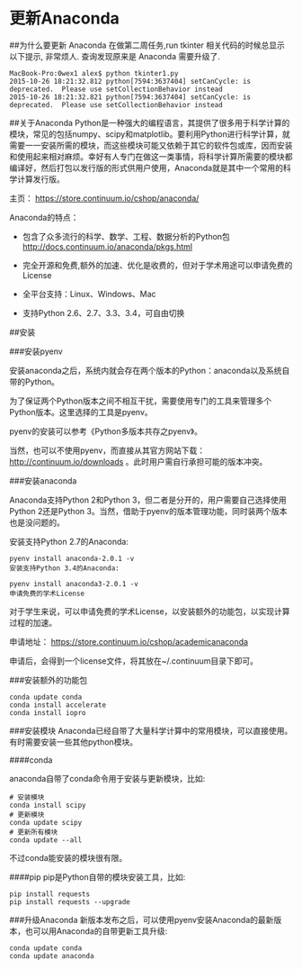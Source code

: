 # 更新Anaconda

##为什么要更新 Anaconda
在做第二周任务,run tkinter 相关代码的时候总显示以下提示, 非常烦人.
查询发现原来是 Anaconda 需要升级了.

```
MacBook-Pro:0wex1 alex$ python tkinter1.py
2015-10-26 18:21:32.812 python[7594:3637404] setCanCycle: is deprecated.  Please use setCollectionBehavior instead
2015-10-26 18:21:32.821 python[7594:3637404] setCanCycle: is deprecated.  Please use setCollectionBehavior instead
```

##关于Anaconda
Python是一种强大的编程语言，其提供了很多用于科学计算的模块，常见的包括numpy、scipy和matplotlib。要利用Python进行科学计算，就需要一一安装所需的模块，而这些模块可能又依赖于其它的软件包或库，因而安装和使用起来相对麻烦。幸好有人专门在做这一类事情，将科学计算所需要的模块都编译好，然后打包以发行版的形式供用户使用，Anaconda就是其中一个常用的科学计算发行版。

主页： https://store.continuum.io/cshop/anaconda/

Anaconda的特点：

* 包含了众多流行的科学、数学、工程、数据分析的Python包 http://docs.continuum.io/anaconda/pkgs.html

* 完全开源和免费,额外的加速、优化是收费的，但对于学术用途可以申请免费的License

* 全平台支持：Linux、Windows、Mac

* 支持Python 2.6、2.7、3.3、3.4，可自由切换

##安装

###安装pyenv

安装anaconda之后，系统内就会存在两个版本的Python：anaconda以及系统自带的Python。

为了保证两个Python版本之间不相互干扰，需要使用专门的工具来管理多个Python版本。这里选择的工具是pyenv。

pyenv的安装可以参考《Python多版本共存之pyenv》。

当然，也可以不使用pyenv，而直接从其官方网站下载： http://continuum.io/downloads 。此时用户需自行承担可能的版本冲突。

###安装anaconda

Anaconda支持Python 2和Python 3，但二者是分开的，用户需要自己选择使用Python 2还是Python 3。当然，借助于pyenv的版本管理功能，同时装两个版本也是没问题的。

安装支持Python 2.7的Anaconda:

```
pyenv install anaconda-2.0.1 -v
安装支持Python 3.4的Anaconda:

pyenv install anaconda3-2.0.1 -v
申请免费的学术License
```

对于学生来说，可以申请免费的学术License，以安装额外的功能包，以实现计算过程的加速。

申请地址： https://store.continuum.io/cshop/academicanaconda

申请后，会得到一个license文件，将其放在~/.continuum目录下即可。

###安装额外的功能包

```
conda update conda
conda install accelerate
conda install iopro
```
###安装模块
Anaconda已经自带了大量科学计算中的常用模块，可以直接使用。有时需要安装一些其他python模块。

####conda

anaconda自带了conda命令用于安装与更新模块，比如:

```
# 安装模块
conda install scipy
# 更新模块
conda update scipy
# 更新所有模块
conda update --all
```
不过conda能安装的模块很有限。

####pip
pip是Python自带的模块安装工具，比如:
```
pip install requests
pip install requests --upgrade
```
###升级Anaconda
新版本发布之后，可以使用pyenv安装Anaconda的最新版本，也可以用Anaconda的自带更新工具升级:
```
conda update conda
conda update anaconda
```